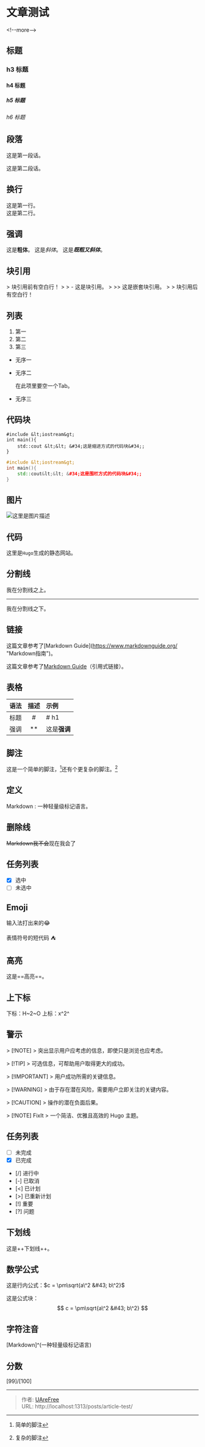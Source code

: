 # 文章测试


&lt;!--more--&gt;

## 标题
### h3 标题
#### h4 标题
##### h5 标题
###### h6 标题

## 段落
这是第一段话。

这是第二段话。

## 换行
这是第一行。  
这是第二行。

## 强调
这是**粗体**。
这是*斜体*。
这是***既粗又斜体***。

## 块引用

&gt; 块引用前有空白行！
&gt; 
&gt; - 这是块引用。
&gt; 
&gt;&gt; 这是嵌套块引用。
&gt;
&gt; 块引用后有空白行！

## 列表
1. 第一
2. 第二
3. 第三

- 无序一
- 无序二

    在此项里要空一个Tab。
- 无序三

## 代码块
    #include &lt;iostream&gt;
    int main(){
        std::cout &lt;&lt; &#34;这是缩进方式的代码块&#34;;
    }
    
```C&#43;&#43;
#include &lt;iostream&gt;
int main(){
    std::cout&lt;&lt; &#34;这是围栏方式的代码块&#34;;
}
```
## 图片
![这里是图片描述](/blogLogo.jpg)

## 代码
这里是`Hugo`生成的静态网站。

## 分割线
我在分割线之上。

---

我在分割线之下。

## 链接
这篇文章参考了[Markdown Guide](https://www.markdownguide.org/ &#34;Markdown指南&#34;)。

这篇文章参考了[Markdown Guide][1]（引用式链接）。

[1]: https://www.markdownguide.org/

## 表格
| 语法 | 描述 | 示例 |
| :---: | :---: | :----- |
| 标题 | # | # h1 |
| 强调 | ** | 这是**强调** |

## 脚注
这是一个简单的脚注，[^1]还有个更复杂的脚注。[^bignote]

[^1]: 简单的脚注
[^bignote]: 复杂的脚注

## 定义
Markdown
: 一种轻量级标记语言。

## 删除线
~~Markdown我不会~~现在我会了

## 任务列表
- [x] 选中
- [ ] 未选中

## Emoji
输入法打出来的😂

表情符号的短代码 :tent:

## 高亮
这是==高亮==。

## 上下标
下标：H~2~O
上标：x^2^

## 警示
&gt; [!NOTE]
&gt; 突出显示用户应考虑的信息，即使只是浏览也应考虑。

&gt; [!TIP]
&gt; 可选信息，可帮助用户取得更大的成功。

&gt; [!IMPORTANT]
&gt; 用户成功所需的关键信息。

&gt; [!WARNING]
&gt; 由于存在潜在风险，需要用户立即关注的关键内容。

&gt; [!CAUTION]
&gt; 操作的潜在负面后果。

&gt; [!NOTE] FixIt
&gt; 一个简洁、优雅且高效的 Hugo 主题。

## 任务列表
- [ ] 未完成
- [x] 已完成
- [/] 进行中
- [-] 已取消
- [&lt;] 已计划
- [&gt;] 已重新计划
- [!] 重要
- [?] 问题

## 下划线
这是&#43;&#43;下划线&#43;&#43;。

## 数学公式
这是行内公式：$c = \pm\sqrt{a\^2 &#43; b\^2}$

这是公式块：
$$ c = \pm\sqrt{a\^2 &#43; b\^2} $$

## 字符注音
[Markdown]^(一种轻量级标记语言)

## 分数
[99]/[100]



---

> 作者: [UAreFree](https://github.com/UAreFree)  
> URL: http://localhost:1313/posts/article-test/  

